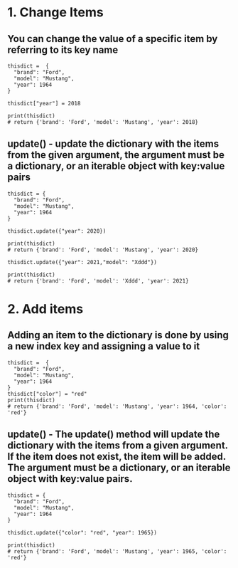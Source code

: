# 1. Change Items

## You can change the value of a specific item by referring to its key name

    thisdict =	{
      "brand": "Ford",
      "model": "Mustang",
      "year": 1964
    }

    thisdict["year"] = 2018

    print(thisdict)
    # return {'brand': 'Ford', 'model': 'Mustang', 'year': 2018}
    
## update() - update the dictionary with the items from the given argument, the argument must be a dictionary, or an iterable object with key:value pairs

    thisdict = {
      "brand": "Ford",
      "model": "Mustang",
      "year": 1964
    }

    thisdict.update({"year": 2020})

    print(thisdict)
    # return {'brand': 'Ford', 'model': 'Mustang', 'year': 2020}
    
    thisdict.update({"year": 2021,"model": "Xddd"})

    print(thisdict)
    # return {'brand': 'Ford', 'model': 'Xddd', 'year': 2021}
    
# 2. Add items

## Adding an item to the dictionary is done by using a new index key and assigning a value to it

    thisdict =	{
      "brand": "Ford",
      "model": "Mustang",
      "year": 1964
    }
    thisdict["color"] = "red"
    print(thisdict)
    # return {'brand': 'Ford', 'model': 'Mustang', 'year': 1964, 'color': 'red'}
    
## update() - The update() method will update the dictionary with the items from a given argument. If the item does not exist, the item will be added. The argument must be a dictionary, or an iterable object with key:value pairs.

    thisdict = {
      "brand": "Ford",
      "model": "Mustang",
      "year": 1964
    }

    thisdict.update({"color": "red", "year": 1965})

    print(thisdict)
    # return {'brand': 'Ford', 'model': 'Mustang', 'year': 1965, 'color': 'red'}





    
